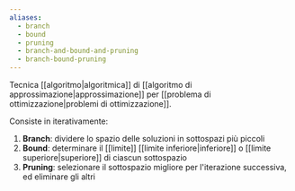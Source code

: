 ```yaml
---
aliases:
  - branch
  - bound
  - pruning
  - branch-and-bound-and-pruning
  - branch-bound-pruning
---
```


Tecnica [[algoritmo|algoritmica]] di [[algoritmo di approssimazione|approssimazione]] per [[problema di ottimizzazione|problemi di ottimizzazione]].

Consiste in iterativamente:
1. **Branch**: dividere lo spazio delle soluzioni in sottospazi più piccoli
2. **Bound**: determinare il [[limite]] [[limite inferiore|inferiore]] o [[limite superiore|superiore]] di ciascun sottospazio
3. **Pruning**: selezionare il sottospazio migliore per l'iterazione successiva, ed eliminare gli altri

